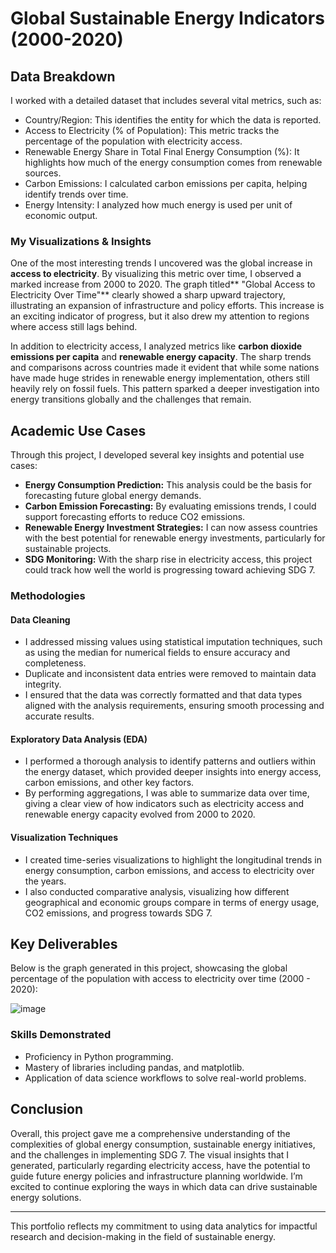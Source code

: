# Global Sustainable Energy Indicators (2000-2020)

## Data Breakdown
I worked with a detailed dataset that includes several vital metrics, such as:

- Country/Region: This identifies the entity for which the data is reported.
- Access to Electricity (% of Population): This metric tracks the percentage of the population with electricity access.
- Renewable Energy Share in Total Final Energy Consumption (%): It highlights how much of the energy consumption comes from renewable sources.
- Carbon Emissions: I calculated carbon emissions per capita, helping identify trends over time.
- Energy Intensity: I analyzed how much energy is used per unit of economic output.

### My Visualizations & Insights
One of the most interesting trends I uncovered was the global increase in **access to electricity**. By visualizing this metric over time, I observed a marked increase from 2000 to 2020. The graph titled** "Global Access to Electricity Over Time"** clearly showed a sharp upward trajectory, illustrating an expansion of infrastructure and policy efforts. This increase is an exciting indicator of progress, but it also drew my attention to regions where access still lags behind.

In addition to electricity access, I analyzed metrics like **carbon dioxide emissions per capita** and **renewable energy capacity**. The sharp trends and comparisons across countries made it evident that while some nations have made huge strides in renewable energy implementation, others still heavily rely on fossil fuels. This pattern sparked a deeper investigation into energy transitions globally and the challenges that remain.

## Academic Use Cases
Through this project, I developed several key insights and potential use cases:
- **Energy Consumption Prediction:** This analysis could be the basis for forecasting future global energy demands.
- **Carbon Emission Forecasting:** By evaluating emissions trends, I could support forecasting efforts to reduce CO2 emissions.
- **Renewable Energy Investment Strategies:** I can now assess countries with the best potential for renewable energy investments, particularly for sustainable projects.
- **SDG Monitoring:** With the sharp rise in electricity access, this project could track how well the world is progressing toward achieving SDG 7.

### Methodologies
#### Data Cleaning
- I addressed missing values using statistical imputation techniques, such as using the median for numerical fields to ensure accuracy and completeness.
- Duplicate and inconsistent data entries were removed to maintain data integrity.
- I ensured that the data was correctly formatted and that data types aligned with the analysis requirements, ensuring smooth processing and accurate results.

#### Exploratory Data Analysis (EDA)
- I performed a thorough analysis to identify patterns and outliers within the energy dataset, which provided deeper insights into energy access, carbon emissions, and other key factors.
- By performing aggregations, I was able to summarize data over time, giving a clear view of how indicators such as electricity access and renewable energy capacity evolved from 2000 to 2020.

#### Visualization Techniques
- I created time-series visualizations to highlight the longitudinal trends in energy consumption, carbon emissions, and access to electricity over the years.
- I also conducted comparative analysis, visualizing how different geographical and economic groups compare in terms of energy usage, CO2 emissions, and progress towards SDG 7.

## Key Deliverables
Below is the graph generated in this project, showcasing the global percentage of the population with access to electricity over time (2000 - 2020):

![image](https://github.com/user-attachments/assets/45e46f95-d579-4230-92eb-c7267a495e81)

### Skills Demonstrated
- Proficiency in Python programming.
- Mastery of libraries including pandas, and matplotlib.
- Application of data science workflows to solve real-world problems.

## Conclusion
Overall, this project gave me a comprehensive understanding of the complexities of global energy consumption, sustainable energy initiatives, and the challenges in implementing SDG 7. The visual insights that I generated, particularly regarding electricity access, have the potential to guide future energy policies and infrastructure planning worldwide. I’m excited to continue exploring the ways in which data can drive sustainable energy solutions.

---
This portfolio reflects my commitment to using data analytics for impactful research and decision-making in the field of sustainable energy.
